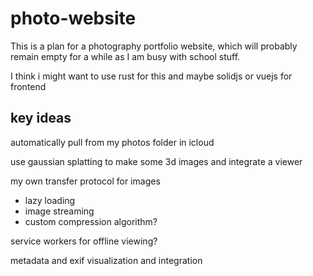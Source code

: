 # photo-website

This is a plan for a photography portfolio website, which will probably remain empty for a while as I am busy with school stuff.

I think i might want to use rust for this and maybe solidjs or vuejs for frontend

## key ideas

automatically pull from my photos folder in icloud

use gaussian splatting to make some 3d images and integrate a viewer

my own transfer protocol for images 
- lazy loading
- image streaming
- custom compression algorithm?

service workers for offline viewing?

metadata and exif visualization and integration
